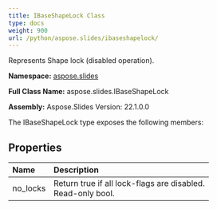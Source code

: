 ```yaml
---
title: IBaseShapeLock Class
type: docs
weight: 900
url: /python/aspose.slides/ibaseshapelock/
---
```


Represents Shape lock (disabled operation).

**Namespace:** [aspose.slides](/python/aspose.slides/)

**Full Class Name:** aspose.slides.IBaseShapeLock

**Assembly:**  Aspose.Slides Version: 22.1.0.0

The IBaseShapeLock type exposes the following members:
## **Properties**
|**Name**|**Description**|
| :- | :- |
|no_locks|Return true if all lock-flags are disabled.<br/>            Read-only bool.|
